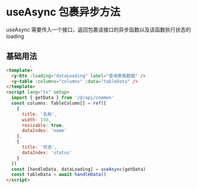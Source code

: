 # useAsync 包裹异步方法

useAsync 需要传入一个接口，返回包裹该接口的异步函数以及该函数执行状态的 loading

## 基础用法

```html
<template>
  <y-btn :loading="dataLoading" label="查询表格数据" />
  <y-table :columns="columns" :data="tableData" />
</template>
<script lang="ts" setup>
  import { getData } from '/@/api/common'
  const columns: TableColumn[] = ref([
    {
      title: '名称',
      width: 150,
      resizable: true,
      dataIndex: 'name'
    },
    {
      title: '状态',
      dataIndex: 'status'
    }
  ])
  const [handleData, dataLoading] = useAsync(getData)
  const tableData = await handleData()
</script>
```
